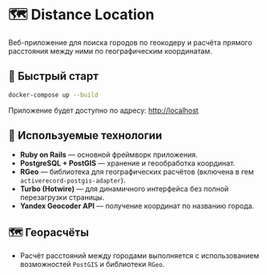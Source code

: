 # 🗺️ Distance Location

Веб-приложение для поиска городов по геокодеру и расчёта прямого расстояния между ними по географическим координатам.

## 🚀 Быстрый старт

```bash
docker-compose up --build
```

Приложение будет доступно по адресу: [http://localhost](http://localhost)

## 🐘 Используемые технологии

- **Ruby on Rails** — основной фреймворк приложения.
- **PostgreSQL + PostGIS** — хранение и геообработка координат.
- **RGeo** — библиотека для географических расчётов (включена в гем `activerecord-postgis-adapter`).
- **Turbo (Hotwire)** — для динамичного интерфейса без полной перезагрузки страницы.
- **Yandex Geocoder API** — получение координат по названию города.

## 🗺️ Георасчёты

- Расчёт расстояний между городами выполняется с использованием возможностей `PostGIS` и библиотеки `RGeo`.
